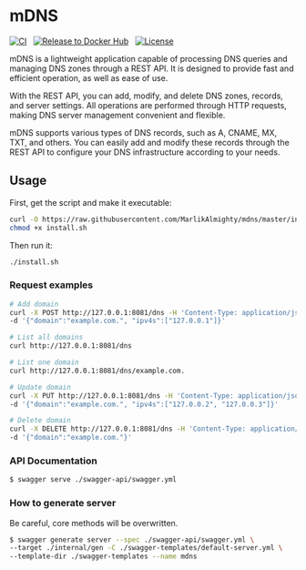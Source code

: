 # mDNS

[![CI](https://github.com/MarlikAlmighty/mdns/actions/workflows/ci.yml/badge.svg?branch=master)](https://github.com/MarlikAlmighty/mdns/actions/workflows/ci.yml) &nbsp;
[![Release to Docker Hub](https://github.com/MarlikAlmighty/mdns/actions/workflows/cd.yml/badge.svg?branch=master)](https://github.com/MarlikAlmighty/mdns/actions/workflows/cd.yml) &nbsp;
[![License](https://img.shields.io/badge/License-MIT%201.0-orange.svg)](https://github.com/MarlikAlmighty/mdns/blob/master/LICENSE) &nbsp;


mDNS is a lightweight application capable of processing DNS queries and managing DNS zones through a REST API. It is designed to provide fast and efficient operation, as well as ease of use.

With the REST API, you can add, modify, and delete DNS zones, records, and server settings. All operations are performed through HTTP requests, making DNS server management convenient and flexible.

mDNS supports various types of DNS records, such as A, CNAME, MX, TXT, and others. You can easily add and modify these records through the REST API to configure your DNS infrastructure according to your needs.

## Usage

First, get the script and make it executable:
```sh
curl -O https://raw.githubusercontent.com/MarlikAlmighty/mdns/master/install.sh
chmod +x install.sh
```

Then run it:

```sh
./install.sh
``` 

### Request examples

```sh
# Add domain
curl -X POST http://127.0.0.1:8081/dns -H 'Content-Type: application/json' \
-d '{"domain":"example.com.", "ipv4s":["127.0.0.1"]}'

# List all domains
curl http://127.0.0.1:8081/dns

# List one domain
curl http://127.0.0.1:8081/dns/example.com.

# Update domain
curl -X PUT http://127.0.0.1:8081/dns -H 'Content-Type: application/json' \
-d '{"domain":"example.com.", "ipv4s":["127.0.0.2", "127.0.0.3"]}'

# Delete domain
curl -X DELETE http://127.0.0.1:8081/dns -H 'Content-Type: application/json' \
-d '{"domain":"example.com."}'
```

### API Documentation

```sh
$ swagger serve ./swagger-api/swagger.yml
```

### How to generate server

 Be careful, core methods will be overwritten.
```sh
$ swagger generate server --spec ./swagger-api/swagger.yml \ 
--target ./internal/gen -C ./swagger-templates/default-server.yml \
--template-dir ./swagger-templates --name mdns
```
